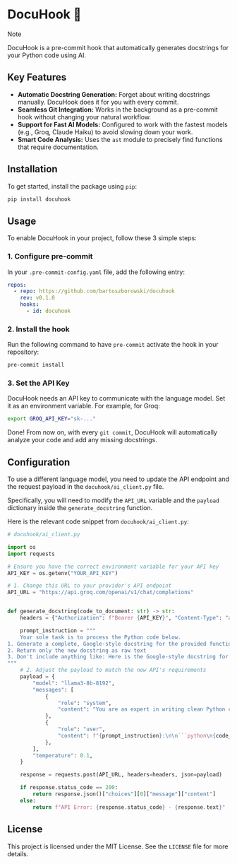 # DocuHook 🤖

> [!NOTE]
> DocuHook is a pre-commit hook that automatically generates docstrings for your Python code using AI.

## Key Features

*   **Automatic Docstring Generation:** Forget about writing docstrings manually. DocuHook does it for you with every commit.
*   **Seamless Git Integration:** Works in the background as a pre-commit hook without changing your natural workflow.
*   **Support for Fast AI Models:** Configured to work with the fastest models (e.g., Groq, Claude Haiku) to avoid slowing down your work.
*   **Smart Code Analysis:** Uses the `ast` module to precisely find functions that require documentation.

## Installation

To get started, install the package using `pip`:

```bash
pip install docuhook
```

## Usage

To enable DocuHook in your project, follow these 3 simple steps:

### 1. Configure pre-commit

In your `.pre-commit-config.yaml` file, add the following entry:

```yaml
repos:
  - repo: https://github.com/bartoszborowski/docuhook
    rev: v0.1.0
    hooks:
      - id: docuhook
```

### 2. Install the hook

Run the following command to have `pre-commit` activate the hook in your repository:

```bash
pre-commit install
```

### 3. Set the API Key

DocuHook needs an API key to communicate with the language model. Set it as an environment variable. For example, for Groq:

```bash
export GROQ_API_KEY="sk-..."
```

Done! From now on, with every `git commit`, DocuHook will automatically analyze your code and add any missing docstrings.

## Configuration

To use a different language model, you need to update the API endpoint and the request payload in the `docuhook/ai_client.py` file.

Specifically, you will need to modify the `API_URL` variable and the `payload` dictionary inside the `generate_docstring` function.

Here is the relevant code snippet from `docuhook/ai_client.py`:

```python
# docuhook/ai_client.py

import os
import requests

# Ensure you have the correct environment variable for your API key
API_KEY = os.getenv("YOUR_API_KEY") 

# 1. Change this URL to your provider's API endpoint
API_URL = "https://api.groq.com/openai/v1/chat/completions"


def generate_docstring(code_to_document: str) -> str:
    headers = {"Authorization": f"Bearer {API_KEY}", "Content-Type": "application/json"}

    prompt_instruction = """
    Your sole task is to process the Python code below.
1. Generate a complete, Google-style docstring for the provided function.
2. Return only the new docstring as raw text
3. Don't include anything like: Here is the Google-style docstring for the provided function
"""
    # 2. Adjust the payload to match the new API's requirements
    payload = {
        "model": "llama3-8b-8192",
        "messages": [
            {
                "role": "system",
                "content": "You are an expert in writing clean Python code. Your task is to generate documentation in the Google Style Docstrings format. Documentation has to be written in English",
            },
            {
                "role": "user",
                "content": f"{prompt_instruction}:\n\n```python\n{code_to_document}\n```",
            },
        ],
        "temperature": 0.1,
    }

    response = requests.post(API_URL, headers=headers, json=payload)

    if response.status_code == 200:
        return response.json()["choices"][0]["message"]["content"]
    else:
        return f"API Error: {response.status_code} - {response.text}"
```

## License

This project is licensed under the MIT License. See the `LICENSE` file for more details.
